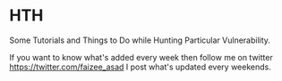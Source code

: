 # HTH

Some Tutorials and Things to Do while Hunting Particular Vulnerability.

If you want to know what's added every week then follow me on twitter https://twitter.com/faizee_asad I post what's updated every weekends.
